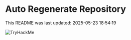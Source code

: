 # Auto Regenerate Repository

This README was last updated: 2025-05-23 18:54:19

 ![TryHackMe](https://tryhackme.com/badge/533634)